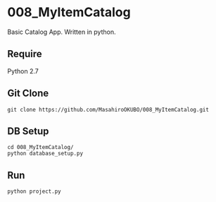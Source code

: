 # 008_MyItemCatalog
Basic Catalog App. Written in python.

## Require
Python 2.7

## Git Clone
```
git clone https://github.com/MasahiroOKUBO/008_MyItemCatalog.git
```

## DB Setup
```
cd 008_MyItemCatalog/
python database_setup.py
```

## Run
```
python project.py
```
